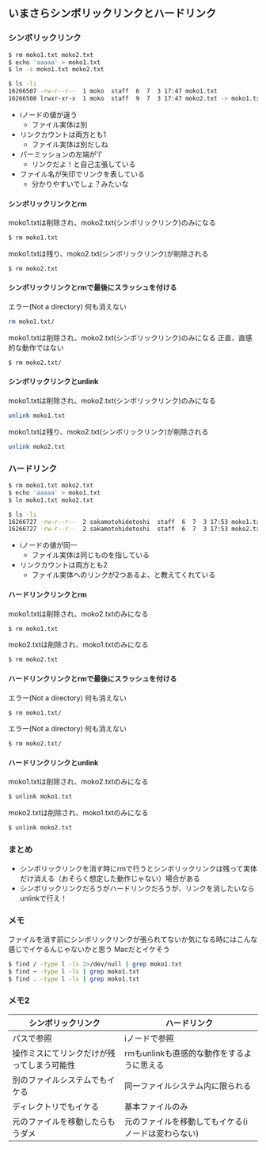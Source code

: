 ## いまさらシンボリックリンクとハードリンク

### シンボリックリンク

```sh
$ rm moko1.txt moko2.txt
$ echo 'aaaaa' > moko1.txt
$ ln -s moko1.txt moko2.txt
```

```sh
$ ls -li
16266507 -rw-r--r--  1 moko  staff  6  7  3 17:47 moko1.txt
16266508 lrwxr-xr-x  1 moko  staff  9  7  3 17:47 moko2.txt -> moko1.txt
```

- iノードの値が違う
  - ファイル実体は別
- リンクカウントは両方とも1
  - ファイル実体は別だしね
- パーミッションの左端が'l'
  - リンクだよ！と自己主張している
- ファイル名が矢印でリンクを表している
  - 分かりやすいでしょ？みたいな

#### シンボリックリンクとrm

moko1.txtは削除され、moko2.txt(シンボリックリンク)のみになる

```sh
$ rm moko1.txt
```

moko1.txtは残り、moko2.txt(シンボリックリンク)が削除される

```sh
$ rm moko2.txt
```  

#### シンボリックリンクとrmで最後にスラッシュを付ける

エラー(Not a directory) 何も消えない

```sh
rm moko1.txt/
```  

moko1.txtは削除され、moko2.txt(シンボリックリンク)のみになる 正直、直感的な動作ではない

```sh
$ rm moko2.txt/
```  

#### シンボリックリンクとunlink

moko1.txtは削除され、moko2.txt(シンボリックリンク)のみになる

```sh
unlink moko1.txt
```  

moko1.txtは残り、moko2.txt(シンボリックリンク)が削除される

```sh
unlink moko2.txt
```  

### ハードリンク

```sh
$ rm moko1.txt moko2.txt
$ echo 'aaaaa' > moko1.txt
$ ln moko1.txt moko2.txt
```

```sh
$ ls -li
16266727 -rw-r--r--  2 sakamotohidetoshi  staff  6  7  3 17:53 moko1.txt
16266727 -rw-r--r--  2 sakamotohidetoshi  staff  6  7  3 17:53 moko2.txt
```

- iノードの値が同一
  - ファイル実体は同じものを指している
- リンクカウントは両方とも2
  - ファイル実体へのリンクが2つあるよ、と教えてくれている

#### ハードリンクリンクとrm

moko1.txtは削除され、moko2.txtのみになる

```sh
$ rm moko1.txt
```

moko2.txtは削除され、moko1.txtのみになる

```sh
$ rm moko2.txt
```  

#### ハードリンクリンクとrmで最後にスラッシュを付ける

エラー(Not a directory) 何も消えない

```sh
$ rm moko1.txt/
```  

エラー(Not a directory) 何も消えない

```sh
$ rm moko2.txt/
```  

#### ハードリンクリンクとunlink

moko1.txtは削除され、moko2.txtのみになる

```sh
$ unlink moko1.txt
```

moko2.txtは削除され、moko1.txtのみになる

```sh
$ unlink moko2.txt
```

### まとめ

- シンボリックリンクを消す時にrmで行うとシンボリックリンクは残って実体だけ消える（おそらく想定した動作じゃない）場合がある
- シンボリックリンクだろうがハードリンクだろうが、リンクを消したいならunlinkで行え！

### メモ

ファイルを消す前にシンボリックリンクが張られてないか気になる時にはこんな感じでイケるんじゃないかと思う Macだとイケそう

```sh
$ find / -type l -ls 2>/dev/null | grep moko1.txt
$ find ~ -type l -ls | grep moko1.txt
$ find . -type l -ls | grep moko1.txt
```

### メモ2

| シンボリックリンク                         | ハードリンク                                        |
| ---                                        | ---                                                 |
| パスで参照                                 | iノードで参照                                       |
| 操作ミスにてリンクだけが残ってしまう可能性 | rmもunlinkも直感的な動作をするように思える          |
| 別のファイルシステムでもイケる             | 同一ファイルシステム内に限られる                    |
| ディレクトリでもイケる                     | 基本ファイルのみ                                    |
| 元のファイルを移動したらもうダメ           | 元のファイルを移動してもイケる(iノードは変わらない) |
